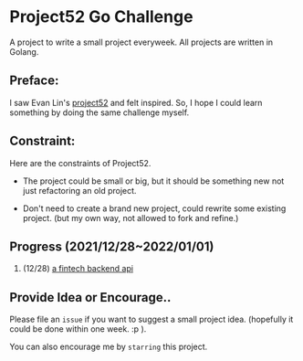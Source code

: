 
# Project52 Go Challenge

A project to write a small project everyweek. All projects are written in Golang.


## Preface:

I saw Evan Lin's [project52](https://github.com/kkdai/project52) and felt inspired. So, I hope I could learn something by doing the same challenge myself.

## Constraint:

Here are the constraints of Project52.

- The project could be small or big, but it should be something new not just refactoring an old project.

- Don't need to create a brand new project, could rewrite some existing project. (but my own way, not allowed to fork and refine.)

## Progress (2021/12/28~2022/01/01)

1. (12/28) [a fintech backend api](https://github.com/kkdai/goFBPages) 


## Provide Idea or Encourage..

Please file an `issue` if you want to suggest a small project idea. (hopefully it could be done within one week.  :p ).

You can also encourage me by `starring` this project.


